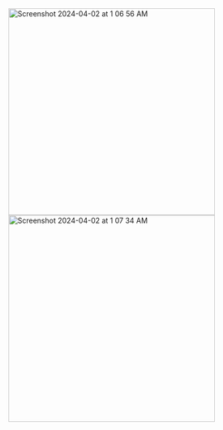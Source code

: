 <img width="407" alt="Screenshot 2024-04-02 at 1 06 56 AM" src="https://github.com/ashcode1997/MovieNetworkSdk/assets/37243600/03ec2b36-b71e-4ea0-b9e9-0a68d51e8f30">
<img width="407" alt="Screenshot 2024-04-02 at 1 07 34 AM" src="https://github.com/ashcode1997/MovieNetworkSdk/assets/37243600/5d7cf4b0-919c-4063-ba18-3be121d0ad63">
